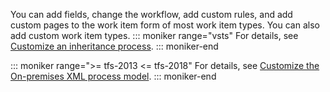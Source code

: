 

<a id="customize-work-tracking" />


You can add fields, change the workflow, add custom rules, and add custom pages to the work item form of most work item types. You can also add custom work item types. 
::: moniker range="vsts"
For details, see [Customize an inheritance process](/vsts/work/customize/inheritance-process-model). 
::: moniker-end

::: moniker range=">= tfs-2013 <= tfs-2018"
For details, see [Customize the On-premises XML process model](/vsts/work/customize/on-premises-xml-process-model.md). 
::: moniker-end